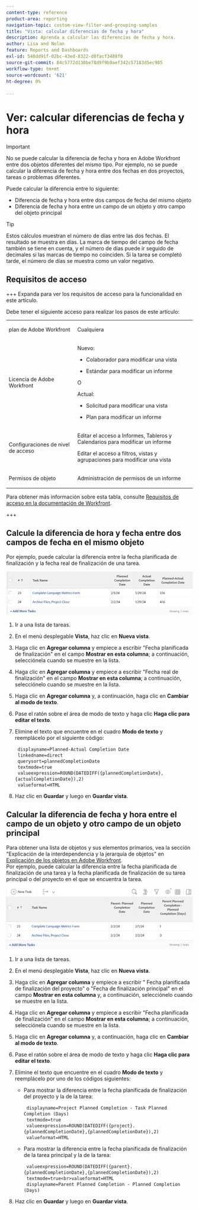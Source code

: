 ```yaml
---
content-type: reference
product-area: reporting
navigation-topic: custom-view-filter-and-grouping-samples
title: "Vista: calcular diferencias de fecha y hora"
description: Aprenda a calcular las diferencias de fecha y hora.
author: Lisa and Nolan
feature: Reports and Dashboards
exl-id: 548dd91f-02bc-43ed-8322-d0facf3488f0
source-git-commit: 84c5772d130be78d9f9b9aef342c57183d5ec985
workflow-type: tm+mt
source-wordcount: '621'
ht-degree: 0%

---
```


# Ver: calcular diferencias de fecha y hora

<!-- Audited: 1/2024 -->

>[!IMPORTANT]
>
>No se puede calcular la diferencia de fecha y hora en Adobe Workfront entre dos objetos diferentes del mismo tipo. Por ejemplo, no se puede calcular la diferencia de fecha y hora entre dos fechas en dos proyectos, tareas o problemas diferentes.

Puede calcular la diferencia entre lo siguiente:

* Diferencia de fecha y hora entre dos campos de fecha del mismo objeto
* Diferencia de fecha y hora entre un campo de un objeto y otro campo del objeto principal

>[!TIP]
>
>Estos cálculos muestran el número de días entre las dos fechas. El resultado se muestra en días. La marca de tiempo del campo de fecha también se tiene en cuenta, y el número de días puede ir seguido de decimales si las marcas de tiempo no coinciden. Si la tarea se completó tarde, el número de días se muestra como un valor negativo.

## Requisitos de acceso

+++ Expanda para ver los requisitos de acceso para la funcionalidad en este artículo.

Debe tener el siguiente acceso para realizar los pasos de este artículo:

<table style="table-layout:auto"> 
 <col> 
 <col> 
 <tbody> 
  <tr> 
   <td role="rowheader">plan de Adobe Workfront</td> 
   <td> <p>Cualquiera</p> </td> 
  </tr> 
  <tr> 
   <td role="rowheader">Licencia de Adobe Workfront</td> 
   <td> <p>Nuevo: </p><ul><li><p>Colaborador para modificar una vista </p></li><li>
   <p>Estándar para modificar un informe</p></li></ul><p>O</p><p>Actual:</p><ul><li><p>Solicitud para modificar una vista </p></li><li>
   <p>Plan para modificar un informe</p> </li><ul></td> 
  </tr> 
  <tr> 
   <td role="rowheader">Configuraciones de nivel de acceso</td> 
   <td> <p>Editar el acceso a Informes, Tableros y Calendarios para modificar un informe</p> <p>Editar el acceso a filtros, vistas y agrupaciones para modificar una vista</p> </td> 
  </tr>  
  <tr> 
   <td role="rowheader">Permisos de objeto</td> 
   <td> <p>Administración de permisos de un informe</p>  </td> 
  </tr> 
 </tbody> 
</table>

Para obtener más información sobre esta tabla, consulte [Requisitos de acceso en la documentación de Workfront](/help/quicksilver/administration-and-setup/add-users/access-levels-and-object-permissions/access-level-requirements-in-documentation.md).

+++

## Calcule la diferencia de hora y fecha entre dos campos de fecha en el mismo objeto

Por ejemplo, puede calcular la diferencia entre la fecha planificada de finalización y la fecha real de finalización de una tarea.

![](assets/view-planned-actual-completion-dates-datediff-column-new.png)

1. Ir a una lista de tareas.
1. En el menú desplegable **Vista**, haz clic en **Nueva vista**.

1. Haga clic en **Agregar columna** y empiece a escribir &quot;Fecha planificada de finalización&quot; en el campo **Mostrar en esta columna**; a continuación, selecciónela cuando se muestre en la lista.

1. Haga clic en **Agregar columna** y empiece a escribir &quot;Fecha real de finalización&quot; en el campo **Mostrar en esta columna**; a continuación, selecciónelo cuando se muestre en la lista.

1. Haga clic en **Agregar columna** y, a continuación, haga clic en **Cambiar al modo de texto**.

1. Pase el ratón sobre el área de modo de texto y haga clic **Haga clic para editar el texto**.
1. Elimine el texto que encuentre en el cuadro **Modo de texto** y reemplácelo por el siguiente código:

   ```
    displayname=Planned-Actual Completion Date
    linkedname=direct
    querysort=plannedCompletionDate
    textmode=true
    valueexpression=ROUND(DATEDIFF({plannedCompletionDate},{actualCompletionDate}),2)
    valueformat=HTML
   ```

1. Haz clic en **Guardar** y luego en **Guardar vista**.

## Calcular la diferencia de fecha y hora entre el campo de un objeto y otro campo de un objeto principal

Para obtener una lista de objetos y sus elementos primarios, vea la sección &quot;Explicación de la interdependencia y la jerarquía de objetos&quot; en [Explicación de los objetos en Adobe Workfront](../../../workfront-basics/navigate-workfront/workfront-navigation/understand-objects.md).\
Por ejemplo, puede calcular la diferencia entre la fecha planificada de finalización de una tarea y la fecha planificada de finalización de su tarea principal o del proyecto en el que se encuentra la tarea.

![](assets/view-project-planned-task-planned-completion-dates-datediff-column-new.png)

1. Ir a una lista de tareas.
1. En el menú desplegable **Vista**, haz clic en **Nueva vista**.

1. Haga clic en **Agregar columna** y empiece a escribir &quot; Fecha planificada de finalización del proyecto&quot; o &quot;Fecha de finalización principal&quot; en el campo **Mostrar en esta columna** y, a continuación, selecciónelo cuando se muestre en la lista.

1. Haga clic en **Agregar columna** y empiece a escribir &quot;Fecha planificada de finalización&quot; en el campo **Mostrar en esta columna**; a continuación, selecciónela cuando se muestre en la lista.

1. Haga clic en **Agregar columna** y, a continuación, haga clic en **Cambiar al modo de texto**.

1. Pase el ratón sobre el área de modo de texto y haga clic **Haga clic para editar el texto**.
1. Elimine el texto que encuentre en el cuadro **Modo de texto** y reemplácelo por uno de los códigos siguientes:

   * Para mostrar la diferencia entre la fecha planificada de finalización del proyecto y la de la tarea:

     ```
      displayname=Project Planned Completion - Task Planned Completion (Days)
      textmode=true
      valueexpression=ROUND(DATEDIFF({project}.{plannedCompletionDate},{plannedCompletionDate}),2)
      valueformat=HTML
     ```

   * Para mostrar la diferencia entre la fecha planificada de finalización de la tarea principal y la de la tarea:

     ```
      valueexpression=ROUND(DATEDIFF({parent}.{plannedCompletionDate},{plannedCompletionDate}),2)
      textmode=true<br>valueformat=HTML
      displayname=Parent Planned Completion - Planned Completion (Days)
     ```

1. Haz clic en **Guardar** y luego en **Guardar vista**.
